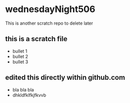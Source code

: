 # wednesdayNight506
This is another scratch repo to delete later



## this is a scratch file
- bullet 1
- bullet 2
- bullet 3

## edited this directly within github.com
- bla bla bla
- dhkldfklfkjfkvvb
